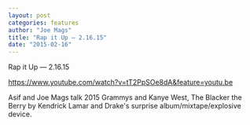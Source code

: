 ```yaml
---
layout: post
categories: features
author: "Joe Mags"
title: "Rap it Up — 2.16.15"
date: "2015-02-16"
---
```


Rap it Up — 2.16.15

https://www.youtube.com/watch?v=tT2PpSOe8dA&feature=youtu.be

Asif and Joe Mags talk 2015 Grammys and Kanye West, The Blacker the Berry by Kendrick Lamar and Drake's surprise album/mixtape/explosive device.

